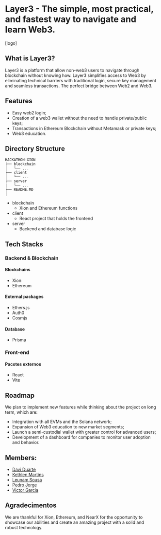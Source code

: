 # Layer3 - The simple, most practical, and fastest way to navigate and learn Web3. 

[logo]

## What is Layer3?

Layer3 is a platform that allow non-web3 users to navigate through blockchain without knowing how. Layer3 simplifies access to Web3 by eliminating technical barriers with traditional login, secure key management and seamless transactions. The perfect bridge between Web2 and Web3.

## Features

- Easy web2 login;
- Creation of a web3 wallet without the need to handle private/public keys;
- Transactions in Ethereum Blockchain without Metamask or private keys;
- Web3 education.

## Directory Structure

```
HACKATHON-XION
├── blockchain
│   └── ...
├── client
│   └── ...
├── server
|   └── ...
├── README.MD
│   
```

- blockchain
    - Xion and Ethereum functions
- client
    - React project that holds the frontend
- server
    - Backend and database logic

## Tech Stacks

### Backend & Blockchain

#### Blockchains
- Xion
- Ethereum

#### External packages
- Ethers.js
- Auth0
- Cosmjs

#### Database
- Prisma

### Front-end

#### Pacotes externos
- React
- Vite

## Roadmap
We plan to implement new features while thinking about the project on long term, which are:
- Integration with all EVMs and the Solana network;
- Expansion of Web3 education to new market segments;
- Launch a semi-custodial wallet with greater control for advanced users;
- Development of a dashboard for companies to monitor user adoption and behavior.

## Members: 
- <a href="https://www.linkedin.com/in/daviduarte/">Davi Duarte</a>
- <a href="https://www.linkedin.com/in/kethlenmartins/">Kethlen Martins</a>
- <a href="https://www.linkedin.com/in/leunam/">Leunam Sousa</a> 
- <a href="https://www.linkedin.com/in/pedro-jorge-alves/">Pedro Jorge</a> 
- <a href="https://www.linkedin.com/in/victor-garcia-dos-santos/">Victor Garcia</a> 

## Agradecimentos
We are thankful for Xion, Ethereum, and NearX for the opportunity to showcase our abilities and create an amazing project with a solid and robust technology.
